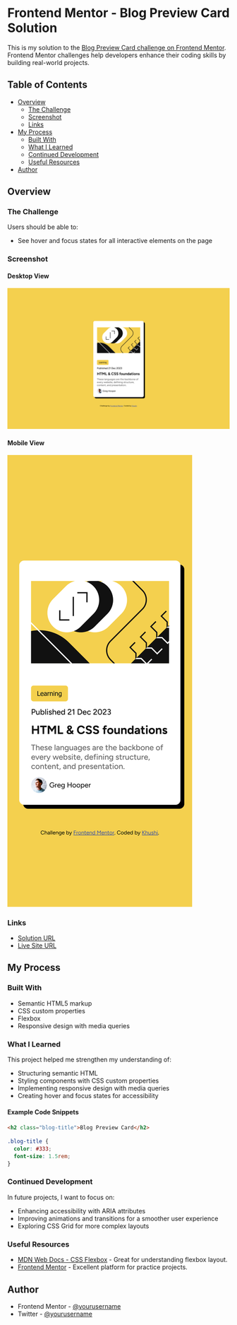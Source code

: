 # Frontend Mentor - Blog Preview Card Solution

This is my solution to the [Blog Preview Card challenge on Frontend Mentor](https://www.frontendmentor.io/challenges/blog-preview-card-ckPaj01IcS). Frontend Mentor challenges help developers enhance their coding skills by building real-world projects.

## Table of Contents
- [Overview](#overview)
  - [The Challenge](#the-challenge)
  - [Screenshot](#screenshot)
  - [Links](#links)
- [My Process](#my-process)
  - [Built With](#built-with)
  - [What I Learned](#what-i-learned)
  - [Continued Development](#continued-development)
  - [Useful Resources](#useful-resources)
- [Author](#author)

## Overview

### The Challenge

Users should be able to:
- See hover and focus states for all interactive elements on the page

### Screenshot

#### Desktop View
![Desktop Screenshot](screenshot/desktop_design.png)

#### Mobile View
![Mobile Screenshot](screenshot/mobile_design.png)

### Links

- [Solution URL](https://your-solution-url.com)
- [Live Site URL](https://your-live-site-url.com)

## My Process

### Built With

- Semantic HTML5 markup
- CSS custom properties
- Flexbox
- Responsive design with media queries

### What I Learned

This project helped me strengthen my understanding of:

- Structuring semantic HTML
- Styling components with CSS custom properties
- Implementing responsive design with media queries
- Creating hover and focus states for accessibility

#### Example Code Snippets

```html
<h2 class="blog-title">Blog Preview Card</h2>
```

```css
.blog-title {
  color: #333;
  font-size: 1.5rem;
}
```


### Continued Development

In future projects, I want to focus on:
- Enhancing accessibility with ARIA attributes
- Improving animations and transitions for a smoother user experience
- Exploring CSS Grid for more complex layouts

### Useful Resources

- [MDN Web Docs - CSS Flexbox](https://developer.mozilla.org/en-US/docs/Learn/CSS/CSS_layout/Flexbox) - Great for understanding flexbox layout.
- [Frontend Mentor](https://www.frontendmentor.io/) - Excellent platform for practice projects.

## Author

- Frontend Mentor - [@yourusername](https://www.frontendmentor.io/profile/yourusername)
- Twitter - [@yourusername](https://www.twitter.com/yourusername)


